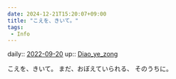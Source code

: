 ```yaml
---
date: 2024-12-21T15:20:07+09:00
title: "こえを、きいて。"
tags:
 - Info
---
```


daily:: [2022-09-20](Daily_Note/2022-09-20.md)
up:: [Diao_ye_zong](Bar/Novel/Touhou_Project/Diao_ye_zong.md)

こえを、きいて。
まだ、おぼえていられる、
そのうちに。
